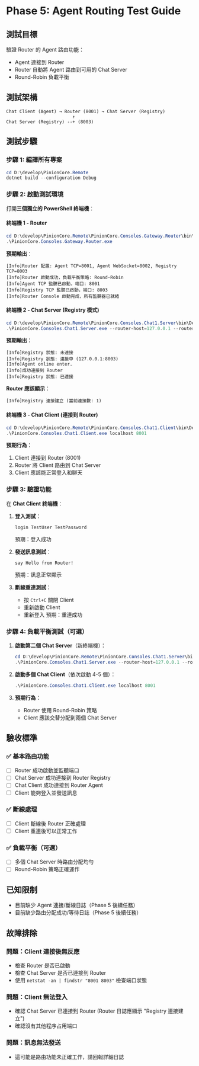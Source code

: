 # Phase 5: Agent Routing Test Guide

## 測試目標
驗證 Router 的 Agent 路由功能：
- Agent 連接到 Router
- Router 自動將 Agent 路由到可用的 Chat Server
- Round-Robin 負載平衡

## 測試架構

```
Chat Client (Agent) → Router (8001) → Chat Server (Registry)
                         ↑
Chat Server (Registry) --+ (8003)
```

## 測試步驟

### 步驟 1: 編譯所有專案

```powershell
cd D:\develop\PinionCore.Remote
dotnet build --configuration Debug
```

### 步驟 2: 啟動測試環境

打開**三個獨立的 PowerShell 終端機**：

#### 終端機 1 - Router
```powershell
cd D:\develop\PinionCore.Remote\PinionCore.Consoles.Gateway.Router\bin\Debug\net8.0
.\PinionCore.Consoles.Gateway.Router.exe
```

**預期輸出**：
```
[Info]Router 配置: Agent TCP=8001, Agent WebSocket=8002, Registry TCP=8003
[Info]Router 啟動成功，負載平衡策略: Round-Robin
[Info]Agent TCP 監聽已啟動，端口: 8001
[Info]Registry TCP 監聽已啟動，端口: 8003
[Info]Router Console 啟動完成，所有監聽器已就緒
```

#### 終端機 2 - Chat Server (Registry 模式)
```powershell
cd D:\develop\PinionCore.Remote\PinionCore.Consoles.Chat1.Server\bin\Debug\net8.0
.\PinionCore.Consoles.Chat1.Server.exe --router-host=127.0.0.1 --router-port=8003 --group=1
```

**預期輸出**：
```
[Info]Registry 狀態: 未連接
[Info]Registry 狀態: 連接中 (127.0.0.1:8003)
[Info]Agent online enter.
[Info]成功連接到 Router
[Info]Registry 狀態: 已連接
```

**Router 應該顯示**：
```
[Info]Registry 連接建立 (當前連接數: 1)
```

#### 終端機 3 - Chat Client (連接到 Router)
```powershell
cd D:\develop\PinionCore.Remote\PinionCore.Consoles.Chat1.Client\bin\Debug\net8.0
.\PinionCore.Consoles.Chat1.Client.exe localhost 8001
```

**預期行為**：
1. Client 連接到 Router (8001)
2. Router 將 Client 路由到 Chat Server
3. Client 應該能正常登入和聊天

### 步驟 3: 驗證功能

在 **Chat Client 終端機**：

1. **登入測試**：
   ```
   login TestUser TestPassword
   ```
   預期：登入成功

2. **發送訊息測試**：
   ```
   say Hello from Router!
   ```
   預期：訊息正常顯示

3. **斷線重連測試**：
   - 按 `Ctrl+C` 關閉 Client
   - 重新啟動 Client
   - 重新登入
   預期：重連成功

### 步驟 4: 負載平衡測試（可選）

1. **啟動第二個 Chat Server**（新終端機）：
   ```powershell
   cd D:\develop\PinionCore.Remote\PinionCore.Consoles.Chat1.Server\bin\Debug\net8.0
   .\PinionCore.Consoles.Chat1.Server.exe --router-host=127.0.0.1 --router-port=8003 --group=1
   ```

2. **啟動多個 Chat Client**（依次啟動 4-5 個）：
   ```powershell
   .\PinionCore.Consoles.Chat1.Client.exe localhost 8001
   ```

3. **預期行為**：
   - Router 使用 Round-Robin 策略
   - Client 應該交替分配到兩個 Chat Server

## 驗收標準

### ✅ 基本路由功能
- [  ] Router 成功啟動並監聽端口
- [  ] Chat Server 成功連接到 Router Registry
- [  ] Chat Client 成功連接到 Router Agent
- [  ] Client 能夠登入並發送訊息

### ✅ 斷線處理
- [  ] Client 斷線後 Router 正確處理
- [  ] Client 重連後可以正常工作

### ✅ 負載平衡（可選）
- [  ] 多個 Chat Server 時路由分配均勻
- [  ] Round-Robin 策略正確運作

## 已知限制

- 目前缺少 Agent 連接/斷線日誌（Phase 5 後續任務）
- 目前缺少路由分配成功/等待日誌（Phase 5 後續任務）

## 故障排除

### 問題：Client 連接後無反應
- 檢查 Router 是否已啟動
- 檢查 Chat Server 是否已連接到 Router
- 使用 `netstat -an | findstr "8001 8003"` 檢查端口狀態

### 問題：Client 無法登入
- 確認 Chat Server 已連接到 Router (Router 日誌應顯示 "Registry 連接建立")
- 確認沒有其他程序占用端口

### 問題：訊息無法發送
- 這可能是路由功能未正確工作，請回報詳細日誌
